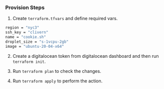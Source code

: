 ### Provision Steps

1. Create `terraform.tfvars` and define required vars.

```bash
region = "nyc3"
ssh_key = "clivern"
name = "cookie.sh"
droplet_size = "s-1vcpu-2gb"
image = "ubuntu-20-04-x64"
```

2. Create a digitalocean token from digitalocean dashboard and then run `terraform init`.

3. Run `terraform plan` to check the changes.

4. Run `terraform apply` to perform the action.
